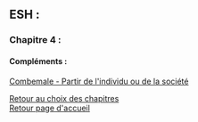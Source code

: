 ## ESH :
### **Chapitre 4 :**
#### Compléments : <br />
[Combemale - Partir de l'individu ou de la société](http://download722.mediafire.com/1x47chnan6sg/zin65tmyibqyiwg/Partir+de+l%5C%27individu+ou+de+la+soci%C3%A9t%C3%A9+-+Combemale.pdf)
 
[Retour au choix des chapitres](https://vaihess.github.io/eshece1/esh) <br />
[Retour page d'accueil](https://vaihess.github.io/eshece1)
